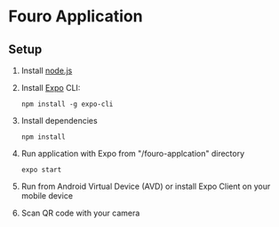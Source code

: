 # Fouro Application

## Setup

1.  Install [node.js](https://nodejs.org/en/)
2.  Install [Expo](https://docs.expo.io/) CLI:

        npm install -g expo-cli

3.  Install dependencies

        npm install

4.  Run application with Expo from "/fouro-applcation" directory

        expo start

5.  Run from Android Virtual Device (AVD) or install Expo Client on your mobile device
6.  Scan QR code with your camera

